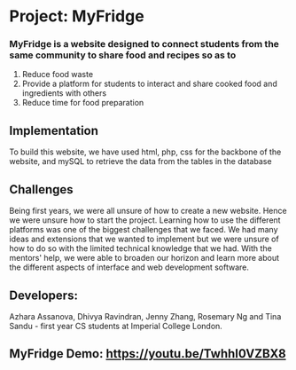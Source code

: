 # Project: MyFridge

### MyFridge is a website designed to connect students from the same community to share food and recipes so as to
1) Reduce food waste
2) Provide a platform for students to interact and share cooked food and ingredients with others
3) Reduce time for food preparation

## Implementation
 To build this website, we have used html, php, css for the backbone of the website, and mySQL to retrieve the data from the tables in the database

## Challenges
 Being first years, we were all unsure of how to create a new website. Hence we were unsure how to start the project. Learning how to use the different platforms was one of the biggest challenges that we faced. We had many ideas and extensions that we wanted to implement but we were unsure of how to do so with the limited technical knowledge that we had. With the mentors' help, we were able to broaden our horizon and learn more about the different aspects of interface and web development software.

## Developers:
Azhara Assanova, Dhivya Ravindran, Jenny Zhang, Rosemary Ng and Tina Sandu - first year CS students at Imperial College London.

## MyFridge Demo: https://youtu.be/TwhhI0VZBX8
